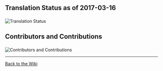 ## Translation Status as of 2017-03-16

### 
![Translation Status](https://github.com/Microsoft/Localization/tree/master/dashboards/img/TranslationStatus-2017-03-16.PNG?raw=true)

## Contributors and Contributions
### 
![Contributors and Contributions](https://github.com/Microsoft/Localization/blob/master/dashboards/img/ContributorsContributions-2017-03-16.PNG?raw=true)


***
[Back to the Wiki](https://github.com/Microsoft/Localization/wiki)